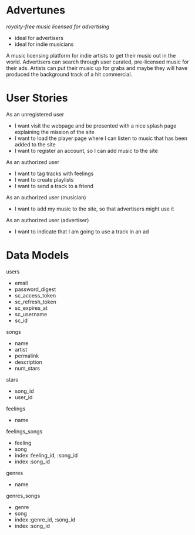 Advertunes
==========
*royalty-free music licensed for advertising*


* ideal for advertisers
* ideal for indie musicians

A music licensing platform for indie artists to get their music out in the world. Advertisers can search through user curated, pre-licensed music for their ads. Artists can put their music up for grabs and maybe they will have produced the background track of a hit commercial.


User Stories
============

As an unregistered user

* I want visit the webpage and be presented with a nice splash page explaining the mission of the site
* I want to load the player page where I can listen to music that has been added to the site
* I want to register an account, so I can add music to the site

As an authorized user

* I want to tag tracks with feelings
* I want to create playlists
* I want to send a track to a friend

As an authorized user (musician)

* I want to add my music to the site, so that advertisers might use it

As an authorized user (advertiser)

* I want to indicate that I am going to use a track in an ad



Data Models
===========

users

* email
* password_digest
* sc_access_token
* sc_refresh_token
* sc_expires_at
* sc_username
* sc_id

songs

* name
* artist
* permalink
* description
* num_stars

stars

* song_id
* user_id

feelings

* name

feelings_songs

* feeling
* song
* index :feeling_id, :song_id
* index :song_id

genres

* name

genres_songs

* genre
* song
* index :genre_id, :song_id
* index :song_id
